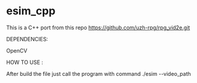 # esim_cpp
This is a C++ port from this repo https://github.com/uzh-rpg/rpg_vid2e.git

DEPENDENCIES:

OpenCV

HOW TO USE :

After build the file just call the program with command
./esim --video_path


